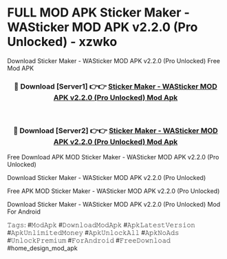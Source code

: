 # FULL MOD APK Sticker Maker - WASticker MOD APK v2.2.0 (Pro Unlocked) - xzwko
Download Sticker Maker - WASticker MOD APK v2.2.0 (Pro Unlocked) Free Mod APK

<div align="center">
<h3>🔴 Download [Server1] 👉👉 <a href="https://apk-comot.site?title=Sticker_Maker_-_WASticker_MOD_APK_v2.2.0_(Pro_Unlocked)">Sticker Maker - WASticker MOD APK v2.2.0 (Pro Unlocked) Mod Apk</a></h3><br>

<h3>🔴 Download [Server2] 👉👉 <a href="https://apk-comot.site?title=Sticker_Maker_-_WASticker_MOD_APK_v2.2.0_(Pro_Unlocked)">Sticker Maker - WASticker MOD APK v2.2.0 (Pro Unlocked) Mod Apk</a></h3>
</div>


Free Download APK MOD Sticker Maker - WASticker MOD APK v2.2.0 (Pro Unlocked)

Download Sticker Maker - WASticker MOD APK v2.2.0 (Pro Unlocked) 

Free APK MOD Sticker Maker - WASticker MOD APK v2.2.0 (Pro Unlocked) 

Download Sticker Maker - WASticker MOD APK v2.2.0 (Pro Unlocked) Mod For Android

𝚃𝚊𝚐𝚜: #𝙼𝚘𝚍𝙰𝚙𝚔 #𝙳𝚘𝚠𝚗𝚕𝚘𝚊𝚍𝙼𝚘𝚍𝙰𝚙𝚔 #𝙰𝚙𝚔𝙻𝚊𝚝𝚎𝚜𝚝𝚅𝚎𝚛𝚜𝚒𝚘𝚗 #𝙰𝚙𝚔𝚄𝚗𝚕𝚒𝚖𝚒𝚝𝚎𝚍𝙼𝚘𝚗𝚎𝚢 #𝙰𝚙𝚔𝚄𝚗𝚕𝚘𝚌𝚔𝙰𝚕𝚕 #𝙰𝚙𝚔𝙽𝚘𝙰𝚍𝚜 #𝚄𝚗𝚕𝚘𝚌𝚔𝙿𝚛𝚎𝚖𝚒𝚞𝚖 #𝙵𝚘𝚛𝙰𝚗𝚍𝚛𝚘𝚒𝚍 #𝙵𝚛𝚎𝚎𝙳𝚘𝚠𝚗𝚕𝚘𝚊𝚍 #home_design_mod_apk